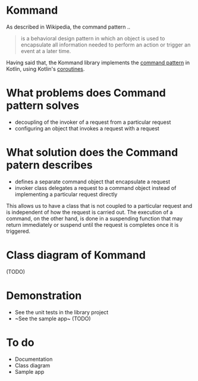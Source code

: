 # Kommand
As described in Wikipedia, the command pattern ..
> is a behavioral design pattern in which an object is used to encapsulate all information needed to perform an action or trigger an event at a later time.

Having said that, the Kommand library implements the [command pattern](https://en.wikipedia.org/wiki/Command_pattern) in Kotlin, using Kotlin's [coroutines](https://kotlinlang.org/docs/reference/coroutines.html).

# What problems does Command pattern solves
- decoupling of the invoker of a request from a particular request
- configuring an object that invokes a request with a request

# What solution does the Command patern describes
- defines a separate command object that encapsulate a request
- invoker class delegates a request to a command object instead of implementing a particular request directly

This allows us to have a class that is not coupled to a particular request and is independent of how the request is carried out. The execution of a command, on the other hand, is done in a suspending function that may return immediately or suspend until the request is completes once it is triggered.

# Class diagram of Kommand
(TODO)

# Demonstration
* See the unit tests in the library project
* ~See the sample app~ (TODO)

# To do
* Documentation
* Class diagram
* Sample app
